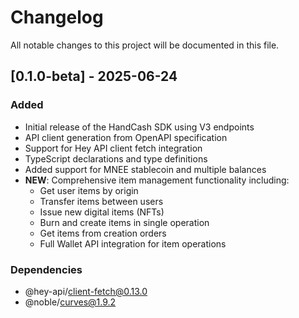# Changelog

All notable changes to this project will be documented in this file.

## [0.1.0-beta] - 2025-06-24

### Added
- Initial release of the HandCash SDK using V3 endpoints
- API client generation from OpenAPI specification
- Support for Hey API client fetch integration
- TypeScript declarations and type definitions
- Added support for MNEE stablecoin and multiple balances
- **NEW**: Comprehensive item management functionality including:
  - Get user items by origin
  - Transfer items between users
  - Issue new digital items (NFTs)
  - Burn and create items in single operation
  - Get items from creation orders
  - Full Wallet API integration for item operations

### Dependencies
- @hey-api/client-fetch@0.13.0
- @noble/curves@1.9.2
